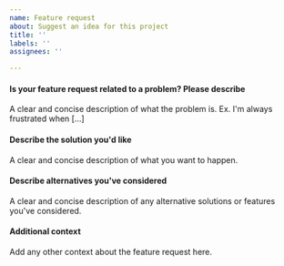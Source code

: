 ```yaml
---
name: Feature request
about: Suggest an idea for this project
title: ''
labels: ''
assignees: ''

---
```


#### Is your feature request related to a problem? Please describe
A clear and concise description of what the problem is. Ex. I'm always frustrated when [...]

#### Describe the solution you'd like
A clear and concise description of what you want to happen.

#### Describe alternatives you've considered
A clear and concise description of any alternative solutions or features you've considered.

#### Additional context
Add any other context about the feature request here.